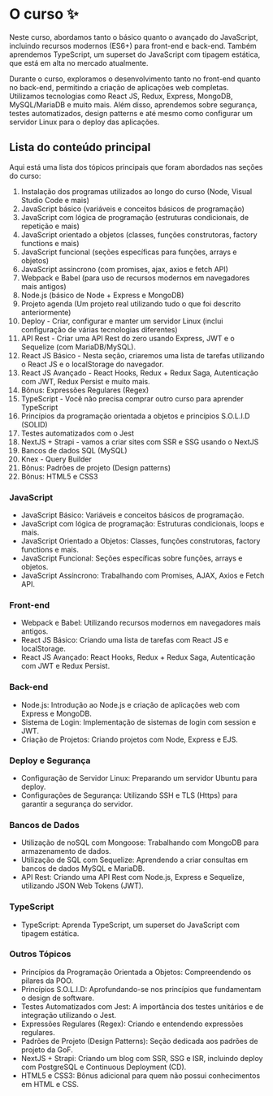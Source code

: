 # O curso ✨

Neste curso, abordamos tanto o básico quanto o avançado do JavaScript, incluindo recursos modernos (ES6+) para front-end e back-end. Também aprendemos TypeScript, um superset do JavaScript com tipagem estática, que está em alta no mercado atualmente.

Durante o curso, exploramos o desenvolvimento tanto no front-end quanto no back-end, permitindo a criação de aplicações web completas. Utilizamos tecnologias como React JS, Redux, Express, MongoDB, MySQL/MariaDB e muito mais. Além disso, aprendemos sobre segurança, testes automatizados, design patterns e até mesmo como configurar um servidor Linux para o deploy das aplicações.

## Lista do conteúdo principal

Aqui está uma lista dos tópicos principais que foram abordados nas seções do curso:

1. Instalação dos programas utilizados ao longo do curso (Node, Visual Studio Code e mais)
2. JavaScript básico (variáveis e conceitos básicos de programação)
3. JavaScript com lógica de programação (estruturas condicionais, de repetição e mais)
4. JavaScript orientado a objetos (classes, funções construtoras, factory functions e mais)
5. JavaScript funcional (seções específicas para funções, arrays e objetos)
6. JavaScript assíncrono (com promises, ajax, axios e fetch API)
7. Webpack e Babel (para uso de recursos modernos em navegadores mais antigos)
8. Node.js (básico de Node + Express e MongoDB)
9. Projeto agenda (Um projeto real utilizando tudo o que foi descrito anteriormente)
10. Deploy - Criar, configurar e manter um servidor Linux (inclui configuração de várias tecnologias diferentes)
11. API Rest - Criar uma API Rest do zero usando Express, JWT e o Sequelize (com MariaDB/MySQL).
12. React JS Básico - Nesta seção, criaremos uma lista de tarefas utilizando o React JS e o localStorage do navegador.
13. React JS Avançado - React Hooks, Redux + Redux Saga, Autenticação com JWT, Redux Persist e muito mais.
14. Bônus: Expressões Regulares (Regex)
15. TypeScript - Você não precisa comprar outro curso para aprender TypeScript
16. Princípios da programação orientada a objetos e princípios S.O.L.I.D (SOLID)
17. Testes automatizados com o Jest
18. NextJS + Strapi - vamos a criar sites com SSR e SSG usando o NextJS
19. Bancos de dados SQL (MySQL)
20. Knex - Query Builder
21. Bônus: Padrões de projeto (Design patterns)
22. Bônus: HTML5 e CSS3

### JavaScript

- JavaScript Básico: Variáveis e conceitos básicos de programação.
- JavaScript com lógica de programação: Estruturas condicionais, loops e mais.
- JavaScript Orientado a Objetos: Classes, funções construtoras, factory functions e mais.
- JavaScript Funcional: Seções específicas sobre funções, arrays e objetos.
- JavaScript Assíncrono: Trabalhando com Promises, AJAX, Axios e Fetch API.

### Front-end

- Webpack e Babel: Utilizando recursos modernos em navegadores mais antigos.
- React JS Básico: Criando uma lista de tarefas com React JS e localStorage.
- React JS Avançado: React Hooks, Redux + Redux Saga, Autenticação com JWT e Redux Persist.

### Back-end

- Node.js: Introdução ao Node.js e criação de aplicações web com Express e MongoDB.
- Sistema de Login: Implementação de sistemas de login com session e JWT.
- Criação de Projetos: Criando projetos com Node, Express e EJS.

### Deploy e Segurança

- Configuração de Servidor Linux: Preparando um servidor Ubuntu para deploy.
- Configurações de Segurança: Utilizando SSH e TLS (Https) para garantir a segurança do servidor.

### Bancos de Dados

- Utilização de noSQL com Mongoose: Trabalhando com MongoDB para armazenamento de dados.
- Utilização de SQL com Sequelize: Aprendendo a criar consultas em bancos de dados MySQL e MariaDB.
- API Rest: Criando uma API Rest com Node.js, Express e Sequelize, utilizando JSON Web Tokens (JWT).

### TypeScript

- TypeScript: Aprenda TypeScript, um superset do JavaScript com tipagem estática.

### Outros Tópicos

- Princípios da Programação Orientada a Objetos: Compreendendo os pilares da POO.
- Princípios S.O.L.I.D: Aprofundando-se nos princípios que fundamentam o design de software.
- Testes Automatizados com Jest: A importância dos testes unitários e de integração utilizando o Jest.
- Expressões Regulares (Regex): Criando e entendendo expressões regulares.
- Padrões de Projeto (Design Patterns): Seção dedicada aos padrões de projeto da GoF.
- NextJS + Strapi: Criando um blog com SSR, SSG e ISR, incluindo deploy com PostgreSQL e Continuous Deployment (CD).
- HTML5 e CSS3: Bônus adicional para quem não possui conhecimentos em HTML e CSS.